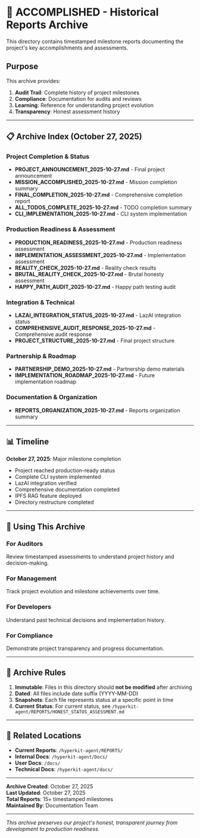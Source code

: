 # 📁 ACCOMPLISHED - Historical Reports Archive

This directory contains timestamped milestone reports documenting the project's key accomplishments and assessments.

## Purpose

This archive provides:
1. **Audit Trail**: Complete history of project milestones
2. **Compliance**: Documentation for audits and reviews
3. **Learning**: Reference for understanding project evolution
4. **Transparency**: Honest assessment history

---

## 📋 Archive Index (October 27, 2025)

### Project Completion & Status
- **PROJECT_ANNOUNCEMENT_2025-10-27.md** - Final project announcement
- **MISSION_ACCOMPLISHED_2025-10-27.md** - Mission completion summary
- **FINAL_COMPLETION_2025-10-27.md** - Comprehensive completion report
- **ALL_TODOS_COMPLETE_2025-10-27.md** - TODO completion summary
- **CLI_IMPLEMENTATION_2025-10-27.md** - CLI system implementation

### Production Readiness & Assessment
- **PRODUCTION_READINESS_2025-10-27.md** - Production readiness assessment
- **IMPLEMENTATION_ASSESSMENT_2025-10-27.md** - Implementation assessment
- **REALITY_CHECK_2025-10-27.md** - Reality check results
- **BRUTAL_REALITY_CHECK_2025-10-27.md** - Brutal honesty assessment
- **HAPPY_PATH_AUDIT_2025-10-27.md** - Happy path testing audit

### Integration & Technical
- **LAZAI_INTEGRATION_STATUS_2025-10-27.md** - LazAI integration status
- **COMPREHENSIVE_AUDIT_RESPONSE_2025-10-27.md** - Comprehensive audit response
- **PROJECT_STRUCTURE_2025-10-27.md** - Final project structure

### Partnership & Roadmap
- **PARTNERSHIP_DEMO_2025-10-27.md** - Partnership demo materials
- **IMPLEMENTATION_ROADMAP_2025-10-27.md** - Future implementation roadmap

### Documentation & Organization
- **REPORTS_ORGANIZATION_2025-10-27.md** - Reports organization summary

---

## 📊 Timeline

**October 27, 2025**: Major milestone completion
- Project reached production-ready status
- Complete CLI system implemented
- LazAI integration verified
- Comprehensive documentation completed
- IPFS RAG feature deployed
- Directory restructure completed

---

## 🎯 Using This Archive

### For Auditors
Review timestamped assessments to understand project history and decision-making.

### For Management
Track project evolution and milestone achievements over time.

### For Developers
Understand past technical decisions and implementation history.

### For Compliance
Demonstrate project transparency and progress documentation.

---

## 📝 Archive Rules

1. **Immutable**: Files in this directory should **not be modified** after archiving
2. **Dated**: All files include date suffix (YYYY-MM-DD)
3. **Snapshots**: Each file represents status at a specific point in time
4. **Current Status**: For current status, see `/hyperkit-agent/REPORTS/HONEST_STATUS_ASSESSMENT.md`

---

## 🔗 Related Locations

- **Current Reports**: `/hyperkit-agent/REPORTS/`
- **Internal Docs**: `/hyperkit-agent/Docs/`
- **User Docs**: `/docs/`
- **Technical Docs**: `/hyperkit-agent/docs/`

---

**Archive Created**: October 27, 2025  
**Last Updated**: October 27, 2025  
**Total Reports**: 15+ timestamped milestones  
**Maintained By**: Documentation Team

---

*This archive preserves our project's honest, transparent journey from development to production readiness.*
